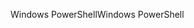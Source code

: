 <span data-ttu-id="97e9b-101">Windows PowerShell</span><span class="sxs-lookup"><span data-stu-id="97e9b-101">Windows PowerShell</span></span>